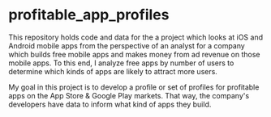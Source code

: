 # profitable_app_profiles
This repository holds code and data for the a project which looks at iOS and Android mobile apps from the perspective of an analyst for a company which builds free mobile apps and makes money from ad revenue on those mobile apps. To this end, I analyze free apps by number of users to determine which kinds of apps are likely to attract more users. 

My goal in this project is to develop a profile or set of profiles for profitable apps on the App Store &amp; Google Play markets. That way, the company's developers have data to inform what kind of apps they build.
